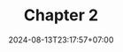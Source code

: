 ---
weight: 1000
title: "Chapter 2"
description: "Codes Smells"
icon: "article"
date: "2024-08-13T23:17:57+07:00"
lastmod: "2024-08-13T23:17:57+07:00"
draft: false
toc: true
---